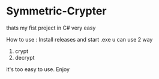 # Symmetric-Crypter

thats my fist project in C# very easy

How to use : Install releases and start .exe 
u can use 2 way 
1) crypt
2) decrypt

it's too easy to use. Enjoy
